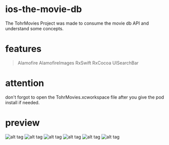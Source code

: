 # ios-the-movie-db
The TohrMovies Project was made to consume the movie db API and understand some concepts.

# features
> Alamofire
> AlamofireImages
> RxSwift
> RxCocoa
> UISearchBar

# attention
don't forgot to open the TohrMovies.xcworkspace file after you give the pod install if needed.

# preview
![alt tag](https://github.com/renatomateusx/ios-the-movie-db/blob/master/1.png)
![alt tag](https://github.com/renatomateusx/ios-the-movie-db/blob/master/2.png)
![alt tag](https://github.com/renatomateusx/ios-the-movie-db/blob/master/3.png)
![alt tag](https://github.com/renatomateusx/ios-the-movie-db/blob/master/4.png)
![alt tag](https://github.com/renatomateusx/ios-the-movie-db/blob/master/5.png)
![alt tag](https://github.com/renatomateusx/ios-the-movie-db/blob/master/6.png)
